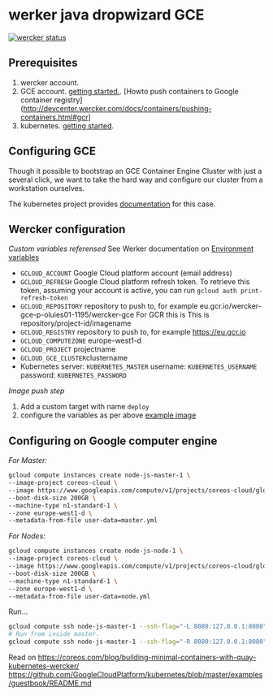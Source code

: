 # werker java dropwizard GCE

[![wercker status](https://app.wercker.com/status/9de76917e806948d2856b218f098d3a5/m "wercker status")](https://app.wercker.com/project/bykey/9de76917e806948d2856b218f098d3a5)

## Prerequisites

1. wercker account.
2. GCE account. [getting started.](https://cloud.google.com/compute/docs/quickstart).
                [Howto push containers to Google container registry](http://devcenter.wercker.com/docs/containers/pushing-containers.html#gcr]
4. kubernetes. [getting started](http://kubernetes.io/gettingstarted/).

## Configuring GCE


Though it possible to bootstrap an GCE Container Engine Cluster with just a several click, we want to take the hard way and configure our cluster from a workstation ourselves.

The kubernetes project provides [documentation](https://github.com/GoogleCloudPlatform/kubernetes/blob/master/docs/getting-started-guides/gce.md) for this case.


## Wercker configuration 

*Custom variables referensed*
See Werker documentation on [Environment variables](http://devcenter.wercker.com/learn/wercker-yml/environment-variables.html)
- `GCLOUD_ACCOUNT`  Google Cloud platform account (email address)
- `GCLOUD_REFRESH`  Google Cloud platform refresh token. To retrieve this token, assuming your account is active, you can run `gcloud auth print-refresh-token`
- `GCLOUD_REPOSITORY` repository to push to, for example eu.gcr.io/wercker-gce-p-oluies01-1195/wercker-gce
                       For GCR this is This is repository/project-id/imagename
- `GCLOUD_REGISTRY` repository to push to, for example https://eu.gcr.io
- `GCLOUD_COMPUTEZONE` europe-west1-d
- `GCLOUD_PROJECT` projectname 
- `GCLOUD_GCE_CLUSTER`clustername
- Kubernetes  server: `KUBERNETES_MASTER`  username: `KUBERNETES_USERNAME` password: `KUBERNETES_PASSWORD`

*Image push step*

1. Add a custom target with name `deploy`
2. configure the variables as per above 
[example image](http://i.imgur.com/HVcxkjN.png)
         


## Configuring on Google computer engine


*For Master:*
```bash
gcloud compute instances create node-js-master-1 \
--image-project coreos-cloud \
--image https://www.googleapis.com/compute/v1/projects/coreos-cloud/global/images/coreos-alpha-709-0-0-v20150611 \
--boot-disk-size 200GB \
--machine-type n1-standard-1 \
--zone europe-west1-d \
--metadata-from-file user-data=master.yml
```

*For Nodes:*
```bash
gcloud compute instances create node-js-node-1 \
--image-project coreos-cloud \
--image https://www.googleapis.com/compute/v1/projects/coreos-cloud/global/images/coreos-alpha-709-0-0-v20150611 \
--boot-disk-size 200GB \
--machine-type n1-standard-1 \
--zone europe-west1-d \
--metadata-from-file user-data=node.yml
```

Run...

```bash
gcloud compute ssh node-js-master-1 --ssh-flag="-L 8080:127.0.0.1:8080" --zone europe-west1-d
# Run from inside master.
gcloud compute ssh node-js-master-1 --ssh-flag="-R 8080:127.0.0.1:8080" --zone europe-west1-d
```

Read on
https://coreos.com/blog/building-minimal-containers-with-quay-kubernetes-wercker/
https://github.com/GoogleCloudPlatform/kubernetes/blob/master/examples/guestbook/README.md
